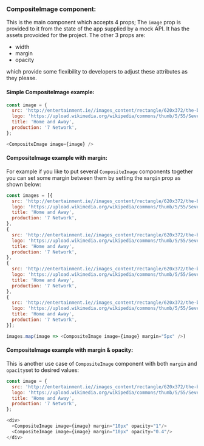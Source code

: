 ### CompositeImage component:

This is the main component which accepts 4 props; The `image` prop is provided to it from the state of the app supplied by a mock API. It has the assets provoided for the project. The other 3 props are: 

* width
* margin
* opacity 

which provide some flexibility to developers to adjust these attributes as they please. 

#### Simple CompositeImage example:

```js
const image = {
  src: 'http://entertainment.ie//images_content/rectangle/620x372/the-braxton-brothers-in-home-and-away-139692316993502601-140.jpg',
  logo: 'https://upload.wikimedia.org/wikipedia/commons/thumb/5/55/Seven_Network_logo.svg/1200px-Seven_Network_logo.svg.png',
  title: 'Home and Away',
  production: '7 Network',
};

<CompositeImage image={image} />
```


#### CompositeImage example with margin:
For example if you like to put several `CompositeImage` components together you can set some margin between them by setting the `margin` prop as shown below: 

```js
const images = [{
  src: 'http://entertainment.ie//images_content/rectangle/620x372/the-braxton-brothers-in-home-and-away-139692316993502601-140.jpg',
  logo: 'https://upload.wikimedia.org/wikipedia/commons/thumb/5/55/Seven_Network_logo.svg/1200px-Seven_Network_logo.svg.png',
  title: 'Home and Away',
  production: '7 Network',
},
{
  src: 'http://entertainment.ie//images_content/rectangle/620x372/the-braxton-brothers-in-home-and-away-139692316993502601-140.jpg',
  logo: 'https://upload.wikimedia.org/wikipedia/commons/thumb/5/55/Seven_Network_logo.svg/1200px-Seven_Network_logo.svg.png',
  title: 'Home and Away',
  production: '7 Network',
},
{
  src: 'http://entertainment.ie//images_content/rectangle/620x372/the-braxton-brothers-in-home-and-away-139692316993502601-140.jpg',
  logo: 'https://upload.wikimedia.org/wikipedia/commons/thumb/5/55/Seven_Network_logo.svg/1200px-Seven_Network_logo.svg.png',
  title: 'Home and Away',
  production: '7 Network',
},
{
  src: 'http://entertainment.ie//images_content/rectangle/620x372/the-braxton-brothers-in-home-and-away-139692316993502601-140.jpg',
  logo: 'https://upload.wikimedia.org/wikipedia/commons/thumb/5/55/Seven_Network_logo.svg/1200px-Seven_Network_logo.svg.png',
  title: 'Home and Away',
  production: '7 Network',
}];

images.map(image => <CompositeImage image={image} margin="5px" />)
```

#### CompositeImage example with margin & opacity:
This is another use case of `CompositeImage` component with both `margin` and `opacity`set to desired values:

```js
const image = {
  src: 'http://entertainment.ie//images_content/rectangle/620x372/the-braxton-brothers-in-home-and-away-139692316993502601-140.jpg',
  logo: 'https://upload.wikimedia.org/wikipedia/commons/thumb/5/55/Seven_Network_logo.svg/1200px-Seven_Network_logo.svg.png',
  title: 'Home and Away',
  production: '7 Network',
};

<div>
  <CompositeImage image={image} margin="10px" opacity="1"/>
  <CompositeImage image={image} margin="10px" opacity="0.4"/>
</div>
```